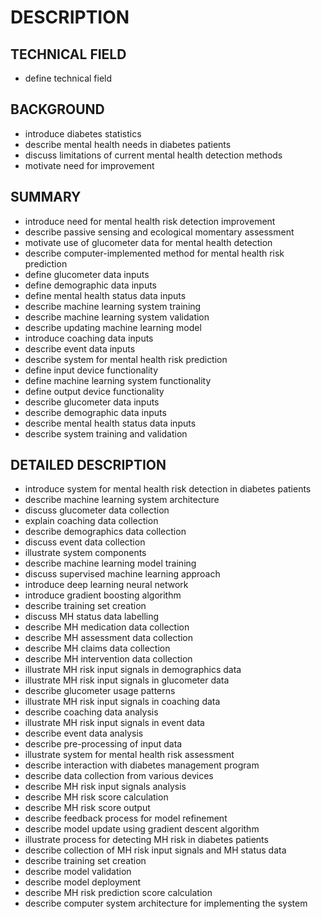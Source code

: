 # DESCRIPTION

## TECHNICAL FIELD

- define technical field

## BACKGROUND

- introduce diabetes statistics
- describe mental health needs in diabetes patients
- discuss limitations of current mental health detection methods
- motivate need for improvement

## SUMMARY

- introduce need for mental health risk detection improvement
- describe passive sensing and ecological momentary assessment
- motivate use of glucometer data for mental health detection
- describe computer-implemented method for mental health risk prediction
- define glucometer data inputs
- define demographic data inputs
- define mental health status data inputs
- describe machine learning system training
- describe machine learning system validation
- describe updating machine learning model
- introduce coaching data inputs
- describe event data inputs
- describe system for mental health risk prediction
- define input device functionality
- define machine learning system functionality
- define output device functionality
- describe glucometer data inputs
- describe demographic data inputs
- describe mental health status data inputs
- describe system training and validation

## DETAILED DESCRIPTION

- introduce system for mental health risk detection in diabetes patients
- describe machine learning system architecture
- discuss glucometer data collection
- explain coaching data collection
- describe demographics data collection
- discuss event data collection
- illustrate system components
- describe machine learning model training
- discuss supervised machine learning approach
- introduce deep learning neural network
- introduce gradient boosting algorithm
- describe training set creation
- discuss MH status data labelling
- describe MH medication data collection
- describe MH assessment data collection
- describe MH claims data collection
- describe MH intervention data collection
- illustrate MH risk input signals in demographics data
- illustrate MH risk input signals in glucometer data
- describe glucometer usage patterns
- illustrate MH risk input signals in coaching data
- describe coaching data analysis
- illustrate MH risk input signals in event data
- describe event data analysis
- describe pre-processing of input data
- illustrate system for mental health risk assessment
- describe interaction with diabetes management program
- describe data collection from various devices
- describe MH risk input signals analysis
- describe MH risk score calculation
- describe MH risk score output
- describe feedback process for model refinement
- describe model update using gradient descent algorithm
- illustrate process for detecting MH risk in diabetes patients
- describe collection of MH risk input signals and MH status data
- describe training set creation
- describe model validation
- describe model deployment
- describe MH risk prediction score calculation
- describe computer system architecture for implementing the system

